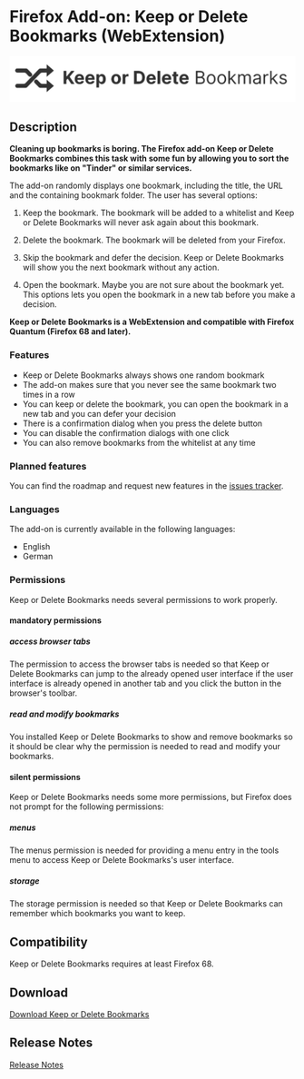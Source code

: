 # Firefox Add-on: Keep or Delete Bookmarks (WebExtension)

<img src="src/images/logo-large.png" alt="Logo" width="790" border="0" />

## Description

**Cleaning up bookmarks is boring. The Firefox add-on Keep or Delete Bookmarks combines this task with some fun by
allowing you to sort the bookmarks like on "Tinder" or similar services.**

The add-on randomly displays one bookmark, including the title, the URL and the containing bookmark folder. The user has
several options:
 
1) Keep the bookmark. The bookmark will be added to a whitelist and Keep or Delete Bookmarks will never ask again about
this bookmark.

2) Delete the bookmark. The bookmark will be deleted from your Firefox.

3) Skip the bookmark and defer the decision. Keep or Delete Bookmarks will show you the next bookmark without any
action.

4) Open the bookmark. Maybe you are not sure about the bookmark yet. This options lets you open the bookmark in a new
tab before you make a decision.

**Keep or Delete Bookmarks is a WebExtension and compatible with Firefox Quantum (Firefox 68 and later).**

### Features

- Keep or Delete Bookmarks always shows one random bookmark
- The add-on makes sure that you never see the same bookmark two times in a row
- You can keep or delete the bookmark, you can open the bookmark in a new tab and you can defer your decision
- There is a confirmation dialog when you press the delete button
- You can disable the confirmation dialogs with one click
- You can also remove bookmarks from the whitelist at any time

### Planned features

You can find the roadmap and request new features in the
[issues tracker](https://github.com/cadeyrn/keep-or-delete-bookmarks/issues).

### Languages

The add-on is currently available in the following languages:

- English
- German

### Permissions

Keep or Delete Bookmarks needs several permissions to work properly.

#### mandatory permissions

##### access browser tabs

The permission to access the browser tabs is needed so that Keep or Delete Bookmarks can jump to the already opened
user interface if the user interface is already opened in another tab and you click the button in the browser's toolbar.

##### read and modify bookmarks

You installed Keep or Delete Bookmarks to show and remove bookmarks so it should be clear why the permission is needed
to read and modify your bookmarks.

#### silent permissions

Keep or Delete Bookmarks needs some more permissions, but Firefox does not prompt for the following permissions:

##### menus

The menus permission is needed for providing a menu entry in the tools menu to access Keep or Delete Bookmarks's user
interface.

##### storage

The storage permission is needed so that Keep or Delete Bookmarks can remember which bookmarks you want to keep.

## Compatibility

Keep or Delete Bookmarks requires at least Firefox 68.

## Download

[Download Keep or Delete Bookmarks](https://addons.mozilla.org/en-US/firefox/addon/keep-or-delete-bookmarks/)

## Release Notes

[Release Notes](CHANGELOG.md "Release Notes")
